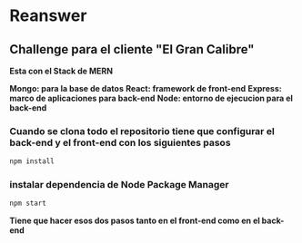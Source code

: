 # Reanswer

## Challenge para el cliente "El Gran Calibre"


**Esta con el Stack de MERN**

**Mongo: para la base de datos**
**React: framework de front-end**
**Express: marco de aplicaciones para back-end**
**Node: entorno de ejecucion para el back-end**

### Cuando se clona todo el repositorio tiene que configurar el back-end y el front-end con los siguientes pasos
```bash
npm install
```

### instalar dependencia de Node Package Manager
```bash
npm start
```

**Tiene que hacer esos dos pasos tanto en el front-end como en el back-end**



